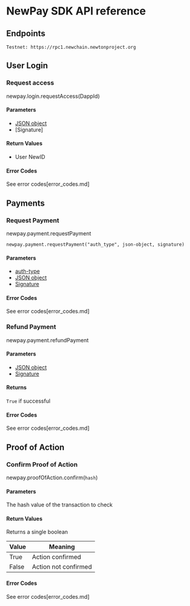 # NewPay SDK API reference

## Endpoints

```
Testnet: https://rpc1.newchain.newtonproject.org
```

## User Login

### Request access

newpay.login.requestAccess(DappId)

#### Parameters

* [JSON object](login_json.md)
* [Signature]

#### Return Values

* User NewID

#### Error Codes

See error codes[error_codes.md]

## Payments

### Request Payment

newpay.payment.requestPayment

```
newpay.payment.requestPayment("auth_type", json-object, signature)
```

#### Parameters

* [auth-type](auth-type.md)
* [JSON object](qr_payment.md)
* [Signature](signature.md)

#### Error Codes

See error codes[error_codes.md]

### Refund Payment

newpay.payment.refundPayment

#### Parameters

* [JSON object](qr_refund.md)
* [Signature](signature.md)

#### Returns

```True``` if successful

#### Error Codes

See error codes[error_codes.md]

## Proof of Action

### Confirm Proof of Action

newpay.proofOfAction.confirm(```hash```)

#### Parameters

The hash value of the transaction to check

#### Return Values

Returns a single boolean

| Value | Meaning              |
| ---   | ---                  |
| True  | Action confirmed     |
| False | Action not confirmed |

#### Error Codes

See error codes[error_codes.md]
